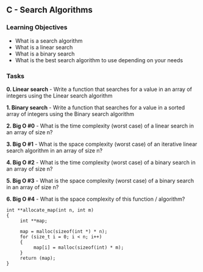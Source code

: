 ## C - Search Algorithms

### Learning Objectives

- What is a search algorithm
- What is a linear search
- What is a binary search
- What is the best search algorithm to use depending on your needs

### Tasks

**0. Linear search** - Write a function that searches for a value in an array of integers using the Linear search algorithm

**1. Binary search** - Write a function that searches for a value in a sorted array of integers using the Binary search algorithm

**2. Big O #0** - What is the time complexity (worst case) of a linear search in an array of size n?

**3. Big O #1** - What is the space complexity (worst case) of an iterative linear search algorithm in an array of size n?

**4. Big O #2** - What is the time complexity (worst case) of a binary search in an array of size n?

**5. Big O #3** - What is the space complexity (worst case) of a binary search in an array of size n?

**6. Big O #4** - What is the space complexity of this function / algorithm?
```
int **allocate_map(int n, int m)
{
     int **map;

     map = malloc(sizeof(int *) * n);
     for (size_t i = 0; i < n; i++)
     {
          map[i] = malloc(sizeof(int) * m);
     }
     return (map);
}
```

